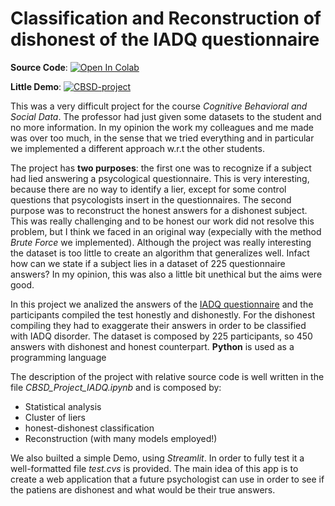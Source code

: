 # Classification and Reconstruction of dishonest of the IADQ questionnaire

**Source Code**: [![Open In Colab](https://colab.research.google.com/assets/colab-badge.svg)](https://colab.research.google.com/github/FedericoZanotti/CBSD-project/blob/master/CBSD_Project_IADQ.ipynb)

**Little Demo**:  [![CBSD-project](https://static.streamlit.io/badges/streamlit_badge_black_white.svg)](https://share.streamlit.io/federicozanotti/cbsd-project/main/app.py)

This was a very difficult project for the course *Cognitive Behavioral and Social Data*. The professor had just given some datasets to the student and no more information. In my opinion the work my colleagues and me made was over too much, in the sense that we tried everything and in particular we implemented a different approach w.r.t the other students. 

The project has **two purposes**: the first one was to recognize if a subject had lied answering a psycological questionnaire. This is very interesting, because there are no way to identify a lier, except for some control questions that psycologists insert in the questionnaires. The second purpose was to reconstruct the honest answers for a dishonest subject. This was really challenging and to be honest our work did not resolve this problem, but I think we faced in an original way (expecially with the method *Brute Force* we implemented). 
Although the project was really interesting the dataset is too little to create an algorithm that generalizes well. Infact how can we state if a subject lies in a dataset of 225 questionnaire answers? In my opinion, this was also a little bit unethical but the aims were good.

In this project we analized the answers of the [IADQ questionnaire](https://www.traumameasuresglobal.com/_files/ugd/be25b4_31238f0f34b7496aa15e804cc5279a01.pdf) and the participants compiled the test honestly and dishonestly. For the dishonest compiling they had to exaggerate their answers in order to be classified with IADQ disorder. The dataset is composed by 225 participants, so 450 answers with dishonest and honest counterpart. **Python** is used as a programming language

The description of the project with relative source code is well written in the file *CBSD_Project_IADQ.ipynb* and is composed by:
- Statistical analysis
- Cluster of liers
- honest-dishonest classification
- Reconstruction (with many models employed!)

We also builted a simple Demo, using *Streamlit*. In order to fully test it a well-formatted file *test.cvs* is provided.
The main idea of this app is to create a web application that a future psychologist can use in order to see if the patiens are dishonest and what would be their true answers.








